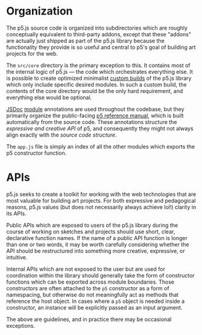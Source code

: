 # Organization

The p5.js source code is organized into subdirectories which are roughly conceptually equivalent to third-party addons, except that these "addons" are actually just shipped as part of the p5.js library because the functionality they provide is so useful and central to p5's goal of building art projects for the web.

The `src/core` directory is the primary exception to this. It contains most of the internal logic of p5.js — the code which orchestrates everything else. It is possible to create optimized minimalist [custom builds](/developer_docs/custom_p5_build.md) of the p5.js library which only include specific desired modules. In such a custom build, the contents of the core directory would be the only hard requirement, and everything else would be optional.

[JSDoc](http://usejsdoc.org/) [module](http://usejsdoc.org/tags-module.html) annotations are used throughout the codebase, but they primarily organize the public-facing [p5 reference manual](https://p5js.org/reference/), which is built automatically from the source code. These annotations structure the *expressive and creative API* of p5, and consequently they might not always align exactly with the *source code structure*.

The `app.js` file is simply an index of all the other modules which exports the p5 constructor function.

# APIs

p5.js seeks to create a toolkit for working with the web technologies that are most valuable for building art projects. For both expressive and pedagogical reasons, p5.js values (but does not necessarily always achieve lol!) clarity in its APIs.

Public APIs which are exposed to users of the p5.js library during the course of working on sketches and projects should use short, clear, declarative function names. If the name of a public API function is longer than one or two words, it may be worth carefully considering whether the API should be restructured into something more creative, expressive, or intuitive.

Internal APIs which are not exposed to the user but are used for coordination within the library should generally take the form of constructor functions which can be exported across module boundaries. Those constructors are often attached to the `p5` constructor as a form of namespacing, but otherwise do not meaningfully act as methods that reference the host object. In cases where a `p5` object is needed inside a constructor, an instance will be explicitly passed as an input argument.

The above are guidelines, and in practice there may be occasional exceptions.

